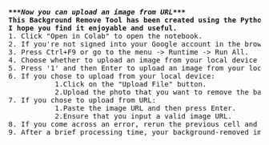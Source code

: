 <html>
<body>
<pre><b><i>***Now you can upload an image from URL***</i></b>
<b>This Background Remove Tool has been created using the Python "rembg" library, and I've made modifications to enhance its user-friendliness. 
I hope you find it enjoyable and useful.</b>
1. Click "Open in Colab" to open the notebook.
2. If you're not signed into your Google account in the browser, sign in first.
3. Press Ctrl+F9 or go to the menu -> Runtime -> Run All.
4. Choose whether to upload an image from your local device or provide a URL.
5. Press '1' and then Enter to upload an image from your local device, or press '2' and then Enter to upload an image from a URL.
6. If you chose to upload from your local device:
           1.Click on the "Upload File" button.
           2.Upload the photo that you want to remove the background from.
7. If you chose to upload from URL:
           1.Paste the image URL and then press Enter.
           2.Ensure that you input a valid image URL.
8. If you come across an error, rerun the previous cell and input a valid image URL or upload a valid image file.
9. After a brief processing time, your background-removed image will be automatically downloaded.</pre>
</body>
</html>
